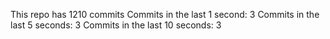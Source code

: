 This repo has 1210 commits
Commits in the last 1 second: 3
Commits in the last 5 seconds: 3
Commits in the last 10 seconds: 3
